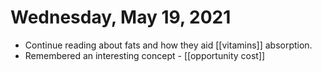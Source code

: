 # Wednesday, May 19, 2021

- Continue reading about fats and how they aid [[vitamins]] absorption.
- Remembered an interesting concept - [[opportunity cost]]